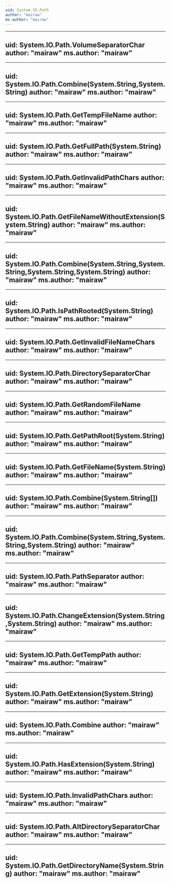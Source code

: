 ```yaml
---
uid: System.IO.Path
author: "mairaw"
ms.author: "mairaw"
---
```


---
uid: System.IO.Path.VolumeSeparatorChar
author: "mairaw"
ms.author: "mairaw"
---

---
uid: System.IO.Path.Combine(System.String,System.String)
author: "mairaw"
ms.author: "mairaw"
---

---
uid: System.IO.Path.GetTempFileName
author: "mairaw"
ms.author: "mairaw"
---

---
uid: System.IO.Path.GetFullPath(System.String)
author: "mairaw"
ms.author: "mairaw"
---

---
uid: System.IO.Path.GetInvalidPathChars
author: "mairaw"
ms.author: "mairaw"
---

---
uid: System.IO.Path.GetFileNameWithoutExtension(System.String)
author: "mairaw"
ms.author: "mairaw"
---

---
uid: System.IO.Path.Combine(System.String,System.String,System.String,System.String)
author: "mairaw"
ms.author: "mairaw"
---

---
uid: System.IO.Path.IsPathRooted(System.String)
author: "mairaw"
ms.author: "mairaw"
---

---
uid: System.IO.Path.GetInvalidFileNameChars
author: "mairaw"
ms.author: "mairaw"
---

---
uid: System.IO.Path.DirectorySeparatorChar
author: "mairaw"
ms.author: "mairaw"
---

---
uid: System.IO.Path.GetRandomFileName
author: "mairaw"
ms.author: "mairaw"
---

---
uid: System.IO.Path.GetPathRoot(System.String)
author: "mairaw"
ms.author: "mairaw"
---

---
uid: System.IO.Path.GetFileName(System.String)
author: "mairaw"
ms.author: "mairaw"
---

---
uid: System.IO.Path.Combine(System.String[])
author: "mairaw"
ms.author: "mairaw"
---

---
uid: System.IO.Path.Combine(System.String,System.String,System.String)
author: "mairaw"
ms.author: "mairaw"
---

---
uid: System.IO.Path.PathSeparator
author: "mairaw"
ms.author: "mairaw"
---

---
uid: System.IO.Path.ChangeExtension(System.String,System.String)
author: "mairaw"
ms.author: "mairaw"
---

---
uid: System.IO.Path.GetTempPath
author: "mairaw"
ms.author: "mairaw"
---

---
uid: System.IO.Path.GetExtension(System.String)
author: "mairaw"
ms.author: "mairaw"
---

---
uid: System.IO.Path.Combine
author: "mairaw"
ms.author: "mairaw"
---

---
uid: System.IO.Path.HasExtension(System.String)
author: "mairaw"
ms.author: "mairaw"
---

---
uid: System.IO.Path.InvalidPathChars
author: "mairaw"
ms.author: "mairaw"
---

---
uid: System.IO.Path.AltDirectorySeparatorChar
author: "mairaw"
ms.author: "mairaw"
---

---
uid: System.IO.Path.GetDirectoryName(System.String)
author: "mairaw"
ms.author: "mairaw"
---

